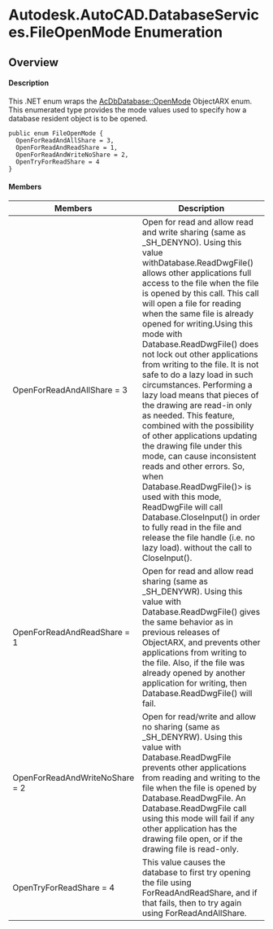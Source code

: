 # Autodesk.AutoCAD.DatabaseServices.FileOpenMode Enumeration

## Overview

#### Description
This .NET enum wraps the [AcDbDatabase::OpenMode](AcDbDatabase__OpenMode.md) ObjectARX enum. 
This enumerated type provides the mode values used to specify how a database resident object is to be opened.
```text
public enum FileOpenMode {
  OpenForReadAndAllShare = 3,
  OpenForReadAndReadShare = 1,
  OpenForReadAndWriteNoShare = 2,
  OpenTryForReadShare = 4
}
```

#### Members
| Members | Description |
| --- | --- |
| OpenForReadAndAllShare = 3 | Open for read and allow read and write sharing (same as _SH_DENYNO). Using this value withDatabase.ReadDwgFile() allows other applications full access to the file when the file is opened by this call. This call will open a file for reading when the same file is already opened for writing.Using this mode with Database.ReadDwgFile() does not lock out other applications from writing to the file. It is not safe to do a lazy load in such circumstances. Performing a lazy load means that pieces of the drawing are read-in only as needed. This feature, combined with the possibility of other applications updating the drawing file under this mode, can cause inconsistent reads and other errors. So, when Database.ReadDwgFile()> is used with this mode, ReadDwgFile will call Database.CloseInput() in order to fully read in the file and release the file handle (i.e. no lazy load). without the call to CloseInput(). |
| OpenForReadAndReadShare = 1 | Open for read and allow read sharing (same as _SH_DENYWR). Using this value with Database.ReadDwgFile() gives the same behavior as in previous releases of ObjectARX, and prevents other applications from writing to the file. Also, if the file was already opened by another application for writing, then Database.ReadDwgFile() will fail. |
| OpenForReadAndWriteNoShare = 2 | Open for read/write and allow no sharing (same as _SH_DENYRW). Using this value with Database.ReadDwgFile prevents other applications from reading and writing to the file when the file is opened by Database.ReadDwgFile. An Database.ReadDwgFile call using this mode will fail if any other application has the drawing file open, or if the drawing file is read-only. |
| OpenTryForReadShare = 4 | This value causes the database to first try opening the file using ForReadAndReadShare, and if that fails, then to try again using ForReadAndAllShare. |